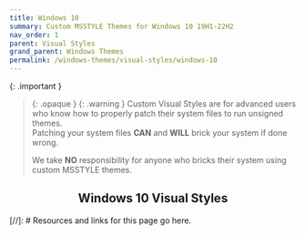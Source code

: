 ```yaml
---
title: Windows 10
summary: Custom MSSTYLE Themes for Windows 10 19H1-22H2
nav_order: 1
parent: Visual Styles
grand_parent: Windows Themes
permalink: /windows-themes/visual-styles/windows-10
---
```


{: .important }
> {: .opaque }
> {: .warning }
> Custom Visual Styles are for advanced users who know how to properly patch their system files to run unsigned themes.  
> Patching your system files **CAN** and **WILL** brick your system if done wrong.
>
> We take **NO** responsibility for anyone who bricks their system using custom MSSTYLE themes.

<h2 align="center" class="text-delta">Windows 10 Visual Styles</h2>

<!-- ////////////////////////////////////////////////////////////////////////////////////////////////////////////////////// -->

[//]: # Resources and links for this page go here.

<!-- ////////////////////////////////////////////////////////////////////////////////////////////////////////////////////// -->
